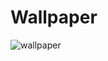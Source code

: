 # Wallpaper
![wallpaper](https://user-images.githubusercontent.com/77985884/123539135-a1b13480-d751-11eb-9352-e2b3ad042512.png)
